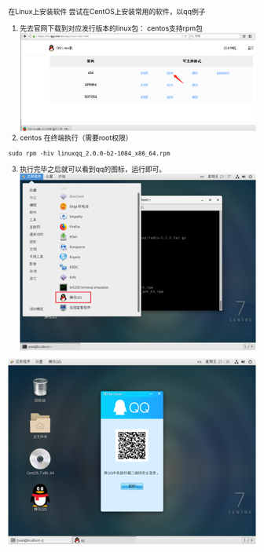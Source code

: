 在Linux上安装软件
尝试在CentOS上安装常用的软件，以qq例子
1. 先去官网下载到对应发行版本的linux包： centos支持rpm包
![](_assets/在Linux上安装软件/image-在Linux上安装软件-20221016-154050412.png)
2. centos 在终端执行（需要root权限）
```shell
sudo rpm -hiv linuxqq_2.0.0-b2-1084_x86_64.rpm
```
3. 执行完毕之后就可以看到qq的图标，运行即可。
![](_assets/在Linux上安装软件/image-在Linux上安装软件-20221016-154438215.png)

![](_assets/在Linux上安装软件/image-在Linux上安装软件-20221016-154442664.png)
